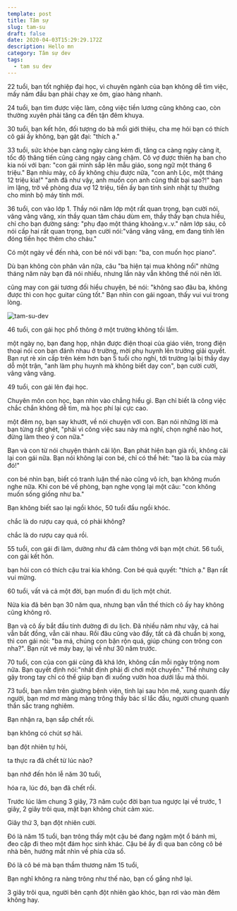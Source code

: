 ```yaml
---
template: post
title: Tâm sự
slug: tam-su
draft: false
date: 2020-04-03T15:29:29.172Z
description: Hello mn
category: Tâm sự dev
tags:
  - tam su dev
---
```

22 tuổi, bạn tốt nghiệp đại học, vì chuyên ngành của bạn không dễ tìm việc, mấy năm đầu bạn phải chạy xe ôm, giao hàng nhanh.

24 tuổi, bạn tìm được việc làm, công việc tiền lương cũng không cao, còn thường xuyên phải tăng ca đến tận đêm khuya.

30 tuổi, bạn kết hôn, đối tượng do bà mối giới thiệu, cha mẹ hỏi bạn có thích cô gái ấy không, bạn gật đại: "thích ạ."

33 tuổi, sức khỏe bạn càng ngày càng kém đi, tăng ca càng ngày càng ít, tốc độ thăng tiến cũng càng ngày càng chậm. Cô vợ được thiên hạ ban cho kia nói với bạn: "con gái mình sắp lên mẫu giáo, song ngữ một tháng 6 triệu." Bạn nhíu mày, cô ấy không chịu được nữa, "con anh Lộc, một tháng 12 triệu kìa!" "anh đã như vậy, anh muốn con anh cũng thất bại sao?!" bạn im lặng, trở về phòng đưa vợ 12 triệu, tiền ấy bạn tính sinh nhật tự thưởng cho mình bộ máy tính mới.

36 tuổi, con vào lớp 1. Thầy nói năm lớp một rất quan trọng, bạn cười nói, vâng vâng vâng, xin thầy quan tâm cháu dùm em, thầy thấy bạn chưa hiểu, chỉ cho bạn đường sáng: "phụ đạo một tháng khoảng.v..v." năm lớp sáu, cô nói cấp hai rất quan trọng, bạn cười nói:"vâng vâng vâng, em đang tính lên đóng tiền học thêm cho cháu."

Có một ngày về đến nhà, con bé nói với bạn: "ba, con muốn học piano".

Dù bạn không còn phân vân nữa, câu "ba hiện tại mua không nổi" những tháng năm này bạn đã nói nhiều, nhưng lần này vẫn không thể nói nên lời.

cũng may con gái tương đối hiểu chuyện, bé nói: "không sao đâu ba, không được thì con học guitar cũng tốt." Bạn nhìn con gái ngoan, thấy vui vui trong lòng.

![tam-su-dev](/media/tam-su-dev.jpg "tam-su-dev")

46 tuổi, con gái học phổ thông ở một trường không tồi lắm.

một ngày nọ, bạn đang họp, nhận được điện thoại của giáo viên, trong điện thoại nói con bạn đánh nhau ở trường, mời phụ huynh lên trường giải quyết. Bạn rụt rè xin cấp trên kém hơn bạn 5 tuổi cho nghỉ, tới trường lại bị thầy dạy dỗ một trận, "anh làm phụ huynh mà không biết dạy con", bạn cười cười, vâng vâng vâng.

49 tuổi, con gái lên đại học.

Chuyên môn con học, bạn nhìn vào chẳng hiểu gì. Bạn chỉ biết là công việc chắc chắn không dễ tìm, mà học phí lại cực cao.

một đêm nọ, bạn say khướt, về nói chuyện với con. Bạn nói những lời mà bạn từng rất ghét, "phải vì công việc sau này mà nghĩ, chọn nghề nào hot, đừng làm theo ý con nữa."

Bạn và con từ nói chuyện thành cãi lộn. Bạn phát hiện bạn già rồi, không cãi lại con gái nữa. Bạn nói không lại con bé, chỉ có thể hét: "tao là ba của mày đó!"

con bé nhìn bạn, biết có tranh luận thế nào cũng vô ích, bạn không muốn nghe nữa. Khi con bé về phòng, bạn nghe vọng lại một câu: "con không muốn sống giống như ba."

Bạn không biết sao lại ngồi khóc, 50 tuổi đầu ngồi khóc.

chắc là do rượu cay quá, có phải không?

chắc là do rượu cay quá rồi.

55 tuổi, con gái đi làm, dường như đã cảm thông với bạn một chút. 56 tuổi, con gái kết hôn.

bạn hỏi con có thích cậu trai kia không. Con bé quả quyết: "thích ạ." Bạn rất vui mừng.

60 tuổi, vất vả cả một đời, bạn muốn đi du lịch một chút.

Nửa kia đã bên bạn 30 năm qua, nhưng bạn vẫn thế thích cô ấy hay không cũng không rõ.

Bạn và cô ấy bắt đầu tính đường đi du lịch. Đã nhiều năm như vậy, cả hai vẫn bất đồng, vẫn cãi nhau. Rồi đâu cũng vào đấy, tất cả đã chuẩn bị xong, thì con gái nói: "ba má, chúng con bận rộn quá, giúp chúng con trông con nha?". Bạn rút vé máy bay, lại về như 30 năm trước.

70 tuổi, con của con gái cũng đã khá lớn, không cần mỗi ngày trông nom nữa. Bạn quyết định nói:"nhất định phải đi chơi một chuyến." Thế nhưng cây gậy trong tay chỉ có thể giúp bạn đi xuống vườn hoa dưới lầu mà thôi.

73 tuổi, bạn nằm trên giường bệnh viện, tỉnh lại sau hôn mê, xung quanh đầy người, bạn mơ mơ màng màng trông thấy bác sĩ lắc đầu, người chung quanh thần sắc trang nghiêm.

Bạn nhận ra, bạn sắp chết rồi.

bạn không có chút sợ hãi.

bạn đột nhiên tự hỏi,

ta thực ra đã chết từ lúc nào?

bạn nhớ đến hôn lễ năm 30 tuổi,

hóa ra, lúc đó, bạn đã chết rồi.

Trước lúc lâm chung 3 giây, 73 năm cuộc đời bạn tua ngược lại về trước, 1 giây, 2 giây trôi qua, mặt bạn không chút cảm xúc.

Giây thứ 3, bạn đột nhiên cười.

Đó là năm 15 tuổi, bạn trông thấy một cậu bé đang ngậm một ổ bánh mì, đeo cặp đi theo một đám học sinh khác. Cậu bé ấy đi qua ban công cô bé nhà bên, hướng mắt nhìn về phía cửa sổ.

Đó là cô bé mà bạn thầm thương năm 15 tuổi,

Bạn nghĩ không ra nàng trông như thế nào, bạn cố gắng nhớ lại.

3 giây trôi qua, người bên cạnh đột nhiên gào khóc, bạn rơi vào màn đêm không hay.
